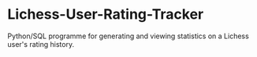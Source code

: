 # Lichess-User-Rating-Tracker
Python/SQL programme for generating and viewing statistics on a Lichess user's rating history.
